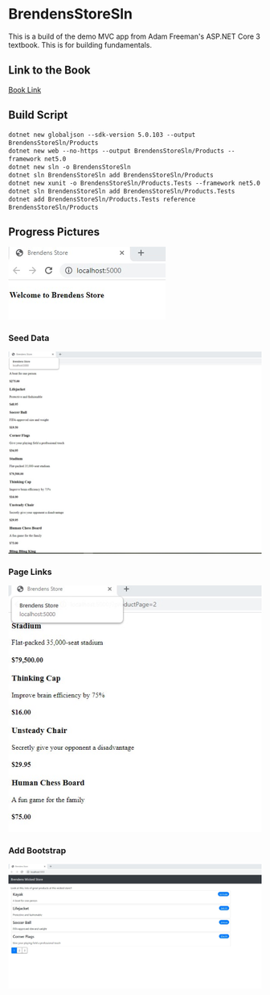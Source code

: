 # BrendensStoreSln
This is a build of the demo MVC app from Adam Freeman's ASP.NET Core 3 textbook. This is for building fundamentals.

## Link to the Book
[Book Link](https://www.apress.com/gp/book/9781484254394)

## Build Script

    dotnet new globaljson --sdk-version 5.0.103 --output BrendensStoreSln/Products
    dotnet new web --no-https --output BrendensStoreSln/Products --framework net5.0
    dotnet new sln -o BrendensStoreSln
    dotnet sln BrendensStoreSln add BrendensStoreSln/Products 
    dotnet new xunit -o BrendensStoreSln/Products.Tests --framework net5.0
    dotnet sln BrendensStoreSln add BrendensStoreSln/Products.Tests 
    dotnet add BrendensStoreSln/Products.Tests reference BrendensStoreSln/Products
    

## Progress Pictures 
![one](https://github.com/BrendenWisnewski/BrendensStoreSln/blob/master/images/SportStore%201.jpg)

### Seed Data
![two](https://github.com/BrendenWisnewski/BrendensStoreSln/blob/master/images/SportStore2.jpg)

### Page Links
![three](https://github.com/BrendenWisnewski/BrendensStoreSln/blob/master/images/SportStore%20ProductPage%202.jpg)

### Add Bootstrap
![final](https://github.com/BrendenWisnewski/BrendensStoreSln/blob/master/images/SportStore%20Final.jpg)
